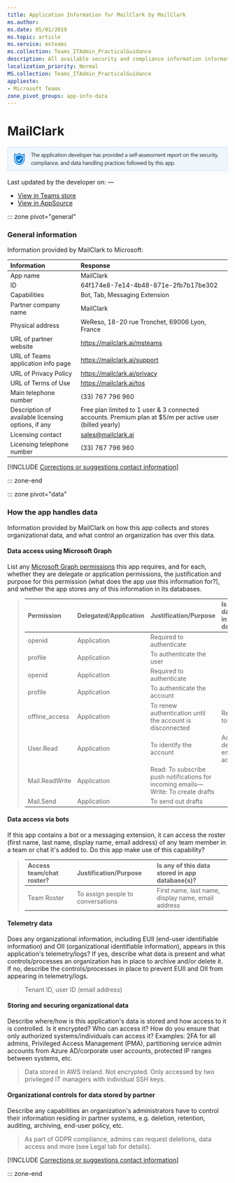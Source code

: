 ```yaml
---
title: Application Information for MailClark by MailClark
ms.author: 
ms.date: 05/01/2019
ms.topic: article
ms.service: msteams
ms.collection: Teams_ITAdmin_PracticalGuidance
description: All available security and compliance information information for MailClark, its data handling policies, its Microsoft Cloud App Security app catalog information, and security/compliance information in the CSA STAR registry.
localization_priority: Normal
MS.collection: Teams_ITAdmin_PracticalGuidance
appliesto:
- Microsoft Teams
zone_pivot_groups: app-info-data
---
```

# MailClark

<p></p><img alt="Self-attestation logo" src="./images/attested.png" width="650"/>
<p>Last updated by the developer on: —</p>

* <a href="https://teams.microsoft.com/l/app/64f174e8-7e14-4b48-871e-2fb7b17be302" target="_blank">View in Teams store</a>
* <a href="https://appsource.microsoft.com/en-us/product/office/WA104381679" target="_blank">View in AppSource</a>

::: zone pivot="general"

### General information

Information provided by MailClark to Microsoft:

| **Information** | **Response** |
|:----------------|:-------------|
| App name | MailClark |
| ID | 64f174e8-7e14-4b48-871e-2fb7b17be302 |
| Capabilities | Bot, Tab, Messaging Extension |
| Partner company name | MailClark |
| Physical address | WeReso, 18-20 rue Tronchet, 69006 Lyon, France |
| URL of partner website | <https://mailclark.ai/msteams> |
| URL of Teams application info page | <https://mailclark.ai/support> |
| URL of Privacy Policy | <https://mailclark.ai/privacy> |
| URL of Terms of Use | <https://mailclark.ai/tos> |
| Main telephone number | (33) 767 796 960 |
| Description of available licensing options, if any | Free plan limited to 1 user &amp; 3 connected accounts. Premium plan at $5/m per active user (billed yearly) |
| Licensing contact | sales@mailclark.ai |
| Licensing telephone number | (33) 767 796 960 |

 [!INCLUDE [Corrections or suggestions contact information](./includes/corrections-or-suggestions.md)]

::: zone-end

::: zone pivot="data"

### How the app handles data

Information provided by MailClark on how this app collects and stores organizational data, and what control an organization has over this data.

#### Data access using Microsoft Graph

List any [Microsoft Graph permissions](https://docs.microsoft.com/en-us/graph/permissions-reference) this app requires, and for each, whether they are delegate or application permissions, the justification and purpose for this permission (what does the app use this information for?), and whether the app stores any of this information in its databases.

>| **Permission**  | **Delegated/Application** | **Justification/Purpose** | **Is any of this data stored in app database(s)?** |
>|:----------------|:--------------------------|:--------------------------|:---------------------------------------------------|
>| openid | Application | Required to authenticate |  |
>| profile | Application | To authenticate the user |  |
>| openid | Application | Required to authenticate |  |
>| profile | Application | To authenticate the account |  |
>| offline_access | Application | To renew authentication until the account is disconnected | Refresh token |
>| User.Read | Application | To identify the account | Account details e.g. email address |
>| Mail.ReadWrite | Application | Read: To subscribe push notifications for incoming emails—Write: To create drafts |  |
>| Mail.Send | Application | To send out drafts |  |

#### Data access via bots

If this app contains a bot or a messaging extension, it can access the roster (first name, last name, display name, email address) of any team member in a team or chat it's added to. Do this app make use of this capability?


>| **Access team/chat roster?**  | **Justification/Purpose** | **Is any of this data stored in app database(s)?** |
>|:--------------------------------|:---------------------|:--------------------------|
>| Team Roster | To assign people to conversations | First name, last name, display name, email address |

#### Telemetry data

Does any organizational information, including EUII (end-user identifiable information) and OII (organizational identifiable information), appears in this application's telemetry/logs? If yes, describe what data is present and what controls/processes an organization has in place to archive and/or delete it. If no, describe the controls/processes in place to prevent EUII and OII from appearing in telemetry/logs.

>Tenant ID, user ID (email address)

#### Storing and securing organizational data

Describe where/how is this application's data is stored and how access to it is controlled. Is it encrypted? Who can access it? How do you ensure that only authorized systems/individuals can access it? Examples: 2FA for all admins, Privileged Access Management (PMA), partitioning service admin accounts from Azure AD/corporate user accounts, protected IP ranges between systems, etc.

>Data stored in AWS Ireland. Not encrypted. Only accessed by two privileged IT managers with individual SSH keys.

#### Organizational controls for data stored by partner

Describe any capabilities an organization's administrators have to control their information residing in partner systems, e.g. deletion, retention, auditing, archiving, end-user policy, etc.

>As part of GDPR compliance, admins can request deletions, data access and more (see Legal tab for details).

[!INCLUDE [Corrections or suggestions contact information](./includes/corrections-or-suggestions.md)]

::: zone-end



